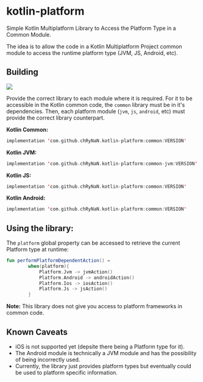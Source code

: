 # kotlin-platform
Simple Kotlin Multiplatform Library to Access the Platform Type in a Common Module.

The idea is to allow the code in a Kotlin Multiplatform Project common module to access the runtime platform type (JVM, JS, Android, etc).

## Building

[![](https://jitpack.io/v/chRyNaN/kotlin-platform.svg)](https://jitpack.io/#chRyNaN/kotlin-platform)

Provide the correct library to each module where it is required. For it to be accessible in the Kotlin common code, the `common` library must be in it's dependencies. Then, each platform module (`jvm`, `js`, `android`, etc) must provide the correct library counterpart.

**Kotlin Common:**
```kotlin
implementation 'com.github.chRyNaN.kotlin-platform:common:VERSION'
```

**Kotlin JVM:**
```kotlin
implementation 'com.github.chRyNaN.kotlin-platform:common-jvm:VERSION'
```

**Kotlin JS:**
```kotlin
implementation 'com.github.chRyNaN.kotlin-platform:common:VERSION'
```

**Kotlin Android:**
```kotlin
implementation 'com.github.chRyNaN.kotlin-platform:common:VERSION'
```

## Using the library:

The `platform` global property can be accessed to retrieve the current Platform type at runtime:
```kotlin
fun performPlatformDependentAction() =
        when(platform){
            Platform.Jvm -> jvmAction()
            Platform.Android -> androidAction()
            Platform.Ios -> iosAction()
            Platform.Js -> jsAction()
        }
```

**Note:** This library does not give you access to platform frameworks in common code.

## Known Caveats

* iOS is not supported yet (depsite there being a Platform type for it).
* The Android module is technically a JVM module and has the possibility of being incorrectly used.
* Currently, the library just provides platform types but eventually could be used to platform specific information.
